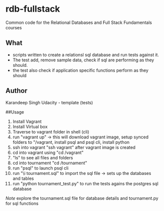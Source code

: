rdb-fullstack
=============

Common code for the Relational Databases and Full Stack Fundamentals courses

## What
- scripts written to create a relationsl sql database and run tests against it.
- The test add, remove sample data, check if sql are performing as they should. 
- the test also check if application specific functions perform as they should

## Author
Karandeep Singh
Udacity - template (tests)

##Usage

1) Install Vagrant
2) Install Virtual box
3) Traverse to vagrant folder in shell (cli)
4) run "vagrant up" -> this will download vagrant image, setup synced folders to "/vagrant, install psql and psql cli, install python
5) ssh into vagrant "ssh vagrant" after vagrant image is created
6) cd into vagrant using "cd /vagrant"
7) "ls" to see all files and folders
8) cd into tournament "cd /tournament"
9) run "psql" to launch psql cli
10) run "\i tournament.sql" to import the sql file -> sets up the databases and tables
11) run "python tournament_test.py" to run the tests agains the postgres sql database

*Note* explore the tournament.sql file for database details and tournament.py for sql functions